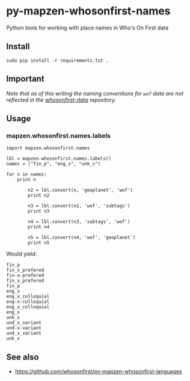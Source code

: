 # py-mapzen-whosonfirst-names

Python tools for working with place names in Who's On First data

## Install

```
sudo pip install -r requirements.txt .
```

## Important

_Note that as of this writing the naming conventions for `wof` data are not reflected in the [whosonfirst-data](https://github.com/whosonfirst/whosonfirst-data) repository._

## Usage

### mapzen.whosonfirst.names.labels

```
import mapzen.whosonfirst.names

lbl = mapzen.whosonfirst.names.labels()
names = ("fin_p", "eng_s", "unk_v")

for n in names:
	print n

        n2 = lbl.convert(n, 'geoplanet', 'wof')
        print n2

        n3 = lbl.convert(n2, 'wof', 'subtags')
        print n3

        n4 = lbl.convert(n3, 'subtags', 'wof')
        print n4

        n5 = lbl.convert(n4, 'wof', 'geoplanet')
        print n5
```

Would yield:

```
fin_p
fin_x_prefered
fin-x-prefered
fin_x_prefered
fin_p
eng_s
eng_x_colloquial
eng-x-colloquial
eng_x_colloquial
eng_s
unk_v
und_x_variant
und-x-variant
und_x_variant
unk_v
```

## See also

* https://github.com/whosonfirst/py-mapzen-whosonfirst-languages
